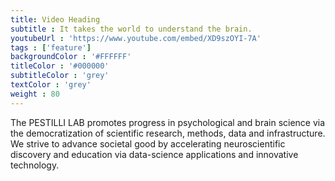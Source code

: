 ```yaml
---
title: Video Heading 
subtitle : It takes the world to understand the brain.
youtubeUrl : 'https://www.youtube.com/embed/XD9szOYI-7A'
tags : ['feature']
backgroundColor : '#FFFFFF'
titleColor : '#000000'
subtitleColor : 'grey'
textColor : 'grey'
weight : 80
---
```

The PESTILLI LAB promotes progress in psychological and brain science via the democratization of scientific research, methods, data and infrastructure. We strive to advance societal good by accelerating neuroscientific discovery and education via data-science applications and innovative technology.
